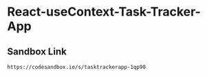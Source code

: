 # React-useContext-Task-Tracker-App

## Sandbox Link
```
https://codesandbox.io/s/tasktrackerapp-1qp90
```
